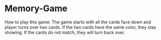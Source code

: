 # Memory-Game
How to play this game: The game starts with all the cards face down and player turns over two cards. If the two cards have the same color, they stay showing. If the cards do not match, they will turn back over.
